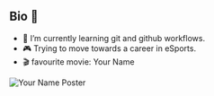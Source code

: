 ## Bio 👋

<!--
**sendyourname/sendyourname** is a ✨ _special_ ✨ repository because its `README.md` (this file) appears on your GitHub profile.

Here are some ideas to get you started:

- 🔭 I’m currently working on ...
- 🌱 I’m currently learning ...
- 👯 I’m looking to collaborate on ...
- 🤔 I’m looking for help with ...
- 💬 Ask me about ...
- 📫 How to reach me: ...
- 😄 Pronouns: ...
- ⚡ Fun fact: ...
-->
- 🌱 I’m currently learning git and github workflows.
- 🎮 Trying to move towards a career in eSports.
- 🎬 favourite movie: Your Name

<picture>
 <img alt="Your Name Poster" src="https://images7.alphacoders.com/737/737400.jpg">
</picture>

